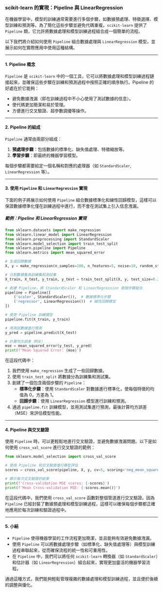 ### **scikit-learn 的實現：Pipeline 與 LinearRegression**

在機器學習中，模型的訓練通常需要進行多個步驟，如數據預處理、特徵選擇、模型訓練和預測等。為了簡化這些步驟並避免代碼重複，`scikit-learn` 提供了 `Pipeline` 類，它允許將數據處理和模型訓練過程組合成一個簡單的流程。

以下我們將介紹如何使用 `Pipeline` 組合數據處理與 `LinearRegression` 模型，並展示如何在實際應用中使用這種結構。

---

#### **1. Pipeline 概念**

`Pipeline` 是 `scikit-learn` 中的一個工具，它可以將數據處理和模型訓練過程鏈接起來，並確保這些步驟在訓練和預測過程中按照正確的順序執行。Pipeline 的好處在於它能夠：
- 避免數據洩漏（即在訓練過程中不小心使用了測試數據的信息）。
- 使代碼更加簡潔和易於管理。
- 方便進行交叉驗證、超參數調優等操作。

---

#### **2. Pipeline 的組成**

`Pipeline` 通常由兩部分組成：
1. **預處理步驟**：包括數據的標準化、缺失值處理、特徵縮放等。
2. **學習步驟**：即最終的機器學習模型。

每個步驟都需要給定一個名稱和對應的處理器（如 `StandardScaler`, `LinearRegression` 等）。

---

#### **3. 使用 `Pipeline` 和 `LinearRegression` 實現**

下面的例子將展示如何使用 `Pipeline` 組合數據標準化和線性回歸模型，這樣可以保證數據標準化僅在訓練過程中進行，而不會在測試集上引入信息洩漏。

##### **範例：Pipeline 和 LinearRegression 實現**

```python
from sklearn.datasets import make_regression
from sklearn.linear_model import LinearRegression
from sklearn.preprocessing import StandardScaler
from sklearn.model_selection import train_test_split
from sklearn.pipeline import Pipeline
from sklearn.metrics import mean_squared_error

# 生成回歸數據
X, y = make_regression(n_samples=100, n_features=5, noise=10, random_state=42)

# 分割數據集為訓練集和測試集
X_train, X_test, y_train, y_test = train_test_split(X, y, test_size=0.2, random_state=42)

# 創建 Pipeline，將 StandardScaler 和 LinearRegression 兩個步驟組合
pipeline = Pipeline([
    ('scaler', StandardScaler()),  # 數據標準化步驟
    ('regressor', LinearRegression())  # 線性回歸模型
])

# 使用 Pipeline 訓練模型
pipeline.fit(X_train, y_train)

# 用測試數據進行預測
y_pred = pipeline.predict(X_test)

# 計算均方誤差（MSE）
mse = mean_squared_error(y_test, y_pred)
print(f'Mean Squared Error: {mse}')
```

在這段代碼中：
1. 我們使用 `make_regression` 生成了一些回歸數據。
2. 使用 `train_test_split` 將數據分為訓練集和測試集。
3. 創建了一個包含兩個步驟的 `Pipeline`：
   - **標準化步驟**：使用 `StandardScaler` 對數據進行標準化，使每個特徵的均值為 0，方差為 1。
   - **回歸步驟**：使用 `LinearRegression` 模型進行訓練和預測。
4. 通過 `pipeline.fit` 訓練模型，並用測試集進行預測，最後計算均方誤差（MSE）來評估模型性能。

---

#### **4. Pipeline 與交叉驗證**

使用 `Pipeline` 時，可以更輕鬆地進行交叉驗證，並避免數據洩漏問題。以下是如何使用 `cross_val_score` 進行交叉驗證的範例：

```python
from sklearn.model_selection import cross_val_score

# 使用 Pipeline 和交叉驗證進行模型評估
scores = cross_val_score(pipeline, X, y, cv=5, scoring='neg_mean_squared_error')

# 顯示每次交叉驗證的結果
print(f'Cross-validation MSE scores: {-scores}')
print(f'Mean Cross-validation MSE: {-scores.mean()}')
```

在這段代碼中，我們使用 `cross_val_score` 函數對整個管道進行交叉驗證。因為 `Pipeline` 已經封裝了數據預處理和模型訓練過程，這樣可以確保每個步驟都正確地應用於每次訓練和驗證過程中。

---

#### **5. 小結**

- `Pipeline` 使得機器學習的工作流程更加簡潔，並且能夠有效避免數據洩漏。
- 使用 `Pipeline` 可以將數據處理步驟（如標準化、缺失值處理等）與模型訓練過程串聯起來，從而確保流程的統一性和可重用性。
- 在 `Pipeline` 中，我們可以將任何 `scikit-learn` 轉換器（如 `StandardScaler`）和估計器（如 `LinearRegression`）組合起來，實現更加靈活的機器學習流程。

通過這種方式，我們能夠輕鬆管理複雜的數據處理和模型訓練過程，並且便於後續的調整與優化。